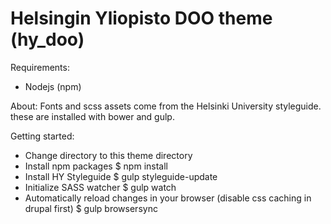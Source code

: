 Helsingin Yliopisto DOO theme (hy_doo)
===========================================

Requirements:
  - Nodejs (npm)

About:
  Fonts and scss assets come from the Helsinki University styleguide.
  these are installed with bower and gulp.

Getting started:
  - Change directory to this theme directory
  - Install npm packages
      $ npm install
  - Install HY Styleguide
      $ gulp styleguide-update
  - Initialize SASS watcher
      $ gulp watch
  - Automatically reload changes in your browser (disable css caching in drupal first)
      $ gulp browsersync
